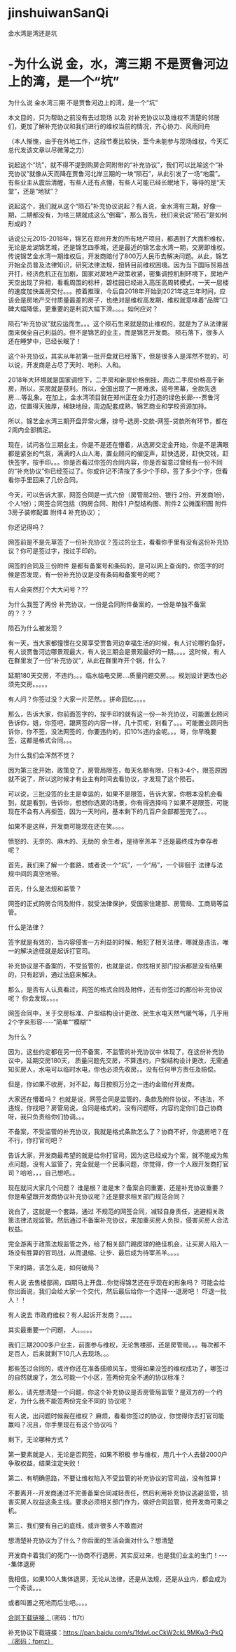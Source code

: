 # jinshuiwanSanQi
金水湾是湾还是坑


# -为什么说 金，水，湾三期 不是贾鲁河边上的湾，是一个“坑”
 
 
 为什么说 金水湾三期 不是贾鲁河边上的湾，是一个“坑”

本文目的，只为帮助之前没有去过现场 以及 对补充协议以及维权不清楚的邻居们，更加了解补充协议和我们进行的维权当前的情况，齐心协力、风雨同舟

（本人惭愧，由于在外地工作，这段节奏比较快，至今未能参与现场维权，今天汇总代发该文章以尽微薄之力）

说起这个“坑”，就不得不提到购房合同附带的“补充协议”，我们可以比喻这个“补充协议”就像从天而降在贾鲁河北岸三期的一块“陨石”，从此引发了一场“地震”。有些业主从震后清醒，有些人还有点懵，有些人可能已经长眠地下，等待的是“天堂”，还是“地狱”？

说起这个，我们就从这个“陨石”补充协议说起？有人说，金水湾有三期，好像一期，二期都没有，为啥三期就成这么“倒霉”，那么首先，我们来说说“陨石”是如何形成的？

话说公元2015-2018年，锦艺在郑州开发的所有地产项目，都遇到了大面积维权，无论是龙湖锦艺城，还是锦艺四季城，还是最近的锦艺金水湾一期，交房即维权。 传说锦艺金水湾一期维权后，开发商赔付了800万人民币去解决问题。从此，锦艺开始全员普及法律知识，研究法律法规，扭转目前维权困境。因为当下国际贸易战开打，经济危机正在加剧，国家对房地产政策收紧，密集调控机制环境下，房地产天空出现了异相，看看周围的标杆，碧桂园已经进入高压高周转模式，一天一层楼的速度加快盖房交付。。。按着推理，今后自2018年开始到2021年这三年时间，应该会是房地产交付质量最差的房子，也绝对是维权高发期，维权就意味着“品牌”口碑大幅降低，更重要的是利润大幅下滑。。。。如何应对？

陨石“补充协议”就应运而生。。。这个陨石生来就是防止维权的，就是为了从法律层面来保全自己利益的。但不是锦艺的业主，而是锦艺开发商。
陨石落下，很多人还在睡梦中，已经长眠了！

这个补充协议，其实从年初第一批开盘就已经落下，但是很多人是浑然不觉的，可以说，开发商是占尽了天时、地利、人和。

2018年大环境就是国家调控下，二手房和新房价格倒挂，周边二手房价格高于新房，所以，买房就是获利。所以，全国出现了一房难求，摇号黑幕，全款先选房….等乱象。在加上，金水湾项目就在郑州正在全力打造的绿色长廊---贾鲁河边，位置得天独厚，稀缺地段，周边配套成熟，锦艺商业和学校资源加持。

所以，锦艺金水湾三期开盘异常火爆，排号-选房-交款-网签-贷款所有环节，都在2周内全部搞定。

现在，试问各位三期业主，你是不是还在懵着，从选房交定金开始，你是不是满眼都是紧张的气氛，满满的人山人海，置业顾问的催促声，赶快选房，赶快交钱，赶快签字，按手印。。。你是否看过你签的合同内容，你是否留意过曾经有一份不同的“补充协议”你已经签过了。你或许记不清按了多少个手印，签了多少个字，但看看你手里回来了几份合同。

今天，可以告诉大家，网签合同是一式六份（房管局2份、银行 2份、开发商1份，个人1份）；网签合同包括（购房合同、附件1 户型结构图、附件2 公摊面积图 附件3房子装修配置 附件4 补充协议）；

你还记得吗？

网签前是不是先草签了一份补充协议？签过的业主，看看你手里有没有这份补充协议？你可是签过字，按过手印的。

网签的合同及三份附件 是都有备案号和条码的，是可以网上查询的，你签字的时候是否发现，有一份补充协议是没有条码和备案号的呢？

有人会突然打个大大问号？??

为什么我签了两份 补充协议，一份是合同附件备案的，一份是单独不备案的？？？

陨石为什么被发现？

有一天，当大家都憧憬在交房享受贾鲁河边幸福生活的时候，有人讨论哪钓鱼好，有人谈贾鲁河边哪景观最大，有人说三期会是景观最好的一期。。。。这时候，有人在群里发了一份“补充协议”，从此在群里咋开个锅，什么？

延期180天交房，不违约。。。临水临电交房….质量问题交房。。。规划设计更改也必须先交房。。。。。

有人问？你签过没？大家一片茫然。。拼命回忆。。。。

那么，告诉大家，你前面签字的，按手印的就有这一份—补充协议，可能置业顾问告诉你，姐，你签吧，跟网签的内容一样，几十页呢，别看了。。。可能置业顾问告诉你，你不签，没法网签的，你要违约的，扣10%违约金呢。。。哥，你早晚要签，这都是格式合同。。。

为什么我们会浑然不觉？

因为第三批开始，政策变了，房管局限签，每天名额有限，只有3-4个，限签原因就不说了，所以这时候才有业主有时间去看协议，才发现了这个陨石。

可以说，三批没签的业主是幸运的，如果不是限签，告诉大家，你根本没机会看到，就是看到，告诉你，想想你选房的场景，你有得选择吗？如果不是限签，可能现在不会有人再拒签，因为一天时间，基本剩下的几百户全部都签完了。。。

如果不是这样，开发商可能现在还在笑。。。。

愤怒的、无奈的、麻木的、无助的 余生者，是待宰羔羊？还是最终成为幸存者呢？

首先，我们来了解一个套路，或者说一个“坑”，一个“局”，一个徘徊于 法律与法规中间的真空地带。

首先，什么是法规和监管？

网签的正式购房合同及附件，就受法律保护，受国家住建部、房管局、工商局等监管。

什么是法律？

签字就是有效的，当内容侵害一方利益的时候，触犯了相关法律，哪就是违法，唯一的解决途径就是起诉打官司。

补充协议是不备案的，不受监管的，也就是说，你找相关部门投诉都是没有结果的，只有起诉，通过法庭来解决。

那么，是否有人认真看过，网签的格式合同及附件，还有你签过的那份补充协议呢？ 你会发现。。。。

网签合同中，关于交房标准、户型结构设计更改、民生水电天然气暖气等，几乎用2个字来形容----“简单““模糊””

为什么？

因为，这些约定都在另一份不备案，不监管的补充协议中 体现了，在这份补充协议中，延期交房180天， 质量问题先交房，不算违约，户型结构设计更改，无需通知买房人，水电可以临时水电，你也必须先收房。。没有任何甲方责任及赔偿。

但是，你如果不收房，对不起，每日按照万分之一违约金赔付开发商。

大家还在懵着吗？
也就是说，网签合同是监管的，条款及附件协议，不违法，不违规，你找吧？房管局说，合同是格式的，没有问题呀，内容约定你们自己协商呀，我只负责给你们协调。。。

不备案，不受监管的补充协议，我就是格式条款怎么了？协商不好，你退房吧？在不行，你打官司吧？

告诉大家，开发商最希望的就是给你打官司，因为这已经成为个案，就不能成为焦点问题，没有人监管了，完全就是一个民事问题，你觉得，你一个人跟开发商打官司？哈哈，，，自己想吧。。

现在就问大家几个问题？ 谁是根？谁是末？备案合同重要，还是补充协议重要？ 你是希望跟开发商协议补充协议呢？还是要求相关部门规范合同？

说白了，这就是一个套路，通过 不规范的网签合同，减轻自身责任，逃避相关政策法律法规监管。然后通过不备案补充协议，来加重买房人负担，侵害买房人合法权益。

完全游离于政策法规监管之外，给了相关部门踢皮球的绝佳机会，让买房人陷入一场没有胜算的官司战，从而退缩、让步、最后成为待宰羔羊。。。。

下来的路，该怎么走，如何破局？

有人说 去售楼部闹，四期马上开盘…你觉得锦艺还在乎现在的形象吗？ 可能会给你出面说，我们会给大家一个交代，然后最后给你一个选择---退房吧！ 吓退一批人！！

有人说去 市政府维权？有人起诉开发商？。。。。

其实最重要一个问题， 人。。。。。

我们三期2000多户业主，前面参与维权，无论售楼部，还是房管局。。。每次都不足百人，后来就剩下10几人去现场。。。

那些签过合同的，或许你还在准备搭顺风车，觉得如果没签的维权成功了，哪签过的自然就废了，怎么可能一个小区，签两份完全不通的协议标准？

那么，请先想清楚一个问题，你这个补充协议是否房管局监管？是双方的一个约定，为什么我不能签两份完全不同的 协议呢？

有人说，出问题时候我在维权？ 麻烦，看看你签过的协议，你觉得你去打官司能赢吗？况且，你手里现在有这个协议吗？

剩下，无论哪种方式？

第一要素就是人，无论是否网签，如果不积极 参与维权，用几十个人去替2000户争取权益，结果注定失败！

第二、有明确思路，不要让维权陷入不受监管的补充协议的官司战，没有胜算！

不要离开--开发商通过不完善备案合同减轻责任，然后利用补充协议逃避监管，损害买房人权益这条主线。要求必须相关部门作为，做好合同监管，给开发商可乘之机。

第三、我们要有自己的底线，或许很多人不敢面对

想清楚补充协议为了什么？你后面的生活会面对什么？想清楚

开发商卡着我们的死门---协商不行退房，其实反过来，也是我们业主的生门！----集体退房

我相信，如果100人集体退房，无论从法律，还是从法规，还是从业内，都会成为一个奇谈。。。

或者叫置之死地而后生吧。。。。

[合同下载链接：](https://pan.baidu.com/s/175EOMm7u4ipm4AIDX47BfQ)（密码：ft7t）

补充协议下载链接：https://pan.baidu.com/s/1fdwLocCkW2ckL9MKw3-PkQ（密码：fpmz）
